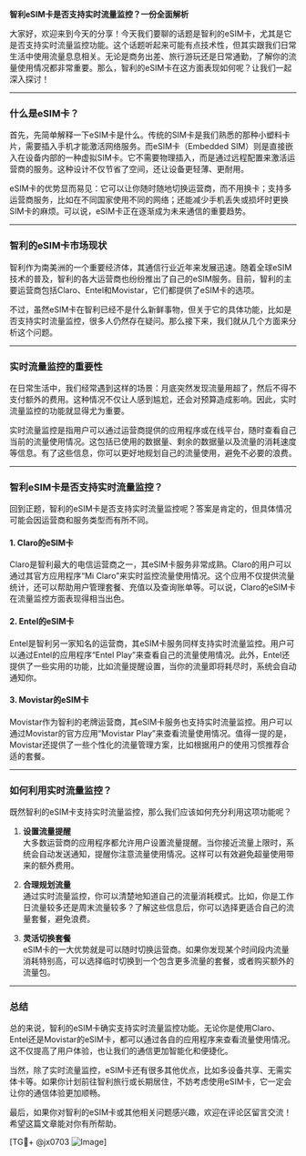 **智利eSIM卡是否支持实时流量监控？一份全面解析**

大家好，欢迎来到今天的分享！今天我们要聊的话题是智利的eSIM卡，尤其是它是否支持实时流量监控功能。这个话题听起来可能有点技术性，但其实跟我们日常生活中使用流量息息相关。无论是商务出差、旅行游玩还是日常通勤，了解你的流量使用情况都非常重要。那么，智利的eSIM卡在这方面表现如何呢？让我们一起深入探讨！

---

### **什么是eSIM卡？**
首先，先简单解释一下eSIM卡是什么。传统的SIM卡是我们熟悉的那种小塑料卡片，需要插入手机才能激活网络服务。而eSIM卡（Embedded SIM）则是直接嵌入在设备内部的一种虚拟SIM卡。它不需要物理插入，而是通过远程配置来激活运营商的服务。这种设计不仅节省了空间，还让设备更轻薄、更耐用。

eSIM卡的优势显而易见：它可以让你随时随地切换运营商，而不用换卡；支持多运营商服务，比如在不同国家使用不同的网络；还能减少手机丢失或损坏时更换SIM卡的麻烦。可以说，eSIM卡正在逐渐成为未来通信的重要趋势。

---

### **智利的eSIM卡市场现状**
智利作为南美洲的一个重要经济体，其通信行业近年来发展迅速。随着全球eSIM技术的普及，智利的各大运营商也纷纷推出了自己的eSIM服务。目前，智利的主要运营商包括Claro、Entel和Movistar，它们都提供了eSIM卡的选项。

不过，虽然eSIM卡在智利已经不是什么新鲜事物，但关于它的具体功能，比如是否支持实时流量监控，很多人仍然存在疑问。那么接下来，我们就从几个方面来分析这个问题。

---

### **实时流量监控的重要性**
在日常生活中，我们经常遇到这样的场景：月底突然发现流量用超了，然后不得不支付额外的费用。这种情况不仅让人感到尴尬，还会对预算造成影响。因此，实时流量监控的功能就显得尤为重要。

实时流量监控是指用户可以通过运营商提供的应用程序或在线平台，随时查看自己当前的流量使用情况。这包括已使用的数据量、剩余的数据量以及流量的消耗速度等信息。有了这些信息，你可以更好地规划自己的流量使用，避免不必要的浪费。

---

### **智利eSIM卡是否支持实时流量监控？**
回到正题，智利的eSIM卡是否支持实时流量监控呢？答案是肯定的，但具体情况可能会因运营商和服务类型而有所不同。

#### **1. Claro的eSIM卡**
Claro是智利最大的电信运营商之一，其eSIM卡服务非常成熟。Claro的用户可以通过其官方应用程序“Mi Claro”来实时监控流量使用情况。这个应用不仅提供流量统计，还可以帮助用户管理套餐、充值以及查询账单等。可以说，Claro的eSIM卡在流量监控方面表现得相当出色。

#### **2. Entel的eSIM卡**
Entel是智利另一家知名的运营商，其eSIM卡服务同样支持实时流量监控。用户可以通过Entel的应用程序“Entel Play”来查看自己的流量使用情况。此外，Entel还提供了一些实用的功能，比如流量提醒设置，当你的流量即将耗尽时，系统会自动通知你。

#### **3. Movistar的eSIM卡**
Movistar作为智利的老牌运营商，其eSIM卡服务也支持实时流量监控。用户可以通过Movistar的官方应用“Movistar Play”来查看流量使用情况。值得一提的是，Movistar还提供了一些个性化的流量管理方案，比如根据用户的使用习惯推荐合适的套餐。

---

### **如何利用实时流量监控？**
既然智利的eSIM卡支持实时流量监控，那么我们应该如何充分利用这项功能呢？

1. **设置流量提醒**  
   大多数运营商的应用程序都允许用户设置流量提醒。当你接近流量上限时，系统会自动发送通知，提醒你注意流量使用情况。这样可以有效避免超量使用带来的额外费用。

2. **合理规划流量**  
   通过实时流量监控，你可以清楚地知道自己的流量消耗模式。比如，你是工作日流量较多还是周末流量较多？了解这些信息后，你可以选择更适合自己的流量套餐，避免浪费。

3. **灵活切换套餐**  
   eSIM卡的一大优势就是可以随时切换运营商。如果你发现某个时间段内流量消耗特别高，可以选择临时切换到一个包含更多流量的套餐，或者购买额外的流量包。

---

### **总结**
总的来说，智利的eSIM卡确实支持实时流量监控功能。无论你是使用Claro、Entel还是Movistar的eSIM卡，都可以通过各自的应用程序来查看流量使用情况。这不仅提高了用户体验，也让我们的通信更加智能化和便捷化。

当然，除了实时流量监控，eSIM卡还有很多其他优点，比如多设备共享、无需实体卡等。如果你计划前往智利旅行或长期居住，不妨考虑使用eSIM卡，它一定会让你的通信体验更加顺畅。

最后，如果你对智利的eSIM卡或其他相关问题感兴趣，欢迎在评论区留言交流！希望这篇文章能对你有所帮助。

[TG💪+ @jx0703 ![Image](https://github.com/user-attachments/assets/dbca1d08-cadb-493c-b0ec-ad6f7a83f270)]